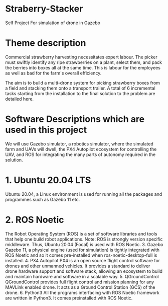 # Straberry-Stacker
Self Project For simulation of drone in Gazebo
# Theme description
Commercial strawberry harvesting necessitates expert labour. The picker must swiftly identify any ripe strawberries on a plant, select them, and pack the berries into boxes all at the same time. This is labour for the employees as well as bad for the farm's overall efficiency.

The aim is to build a multi-drone system for picking strawberry boxes from a field and stacking them onto a transport trailer. A total of 6 incremental tasks starting from the installation to the final solution to the problem are detailed here.

# Software Descriptions which are used in this project
We will use Gazebo simulator, a robotics simulator, where the simulated farm and UAVs will dwell, the PX4 Autopilot ecosystem for controlling the UAV, and ROS for integrating the many parts of autonomy required in the solution.

# 1. Ubuntu 20.04 LTS
Ubuntu 20.04, a Linux environment is used for running all the packages and programmes such as Gazebo 11 etc.
# 2. ROS Noetic
The Robot Operating System (ROS) is a set of software libraries and tools that help one build robot applications. Note: ROS is strongly version specific middleware. Thus, Ubuntu 20.04 (Focal) is used with ROS Noetic.
3. Gazebo
Gazebo 11, a physical engine (used for simulation) is tightly integrated with ROS Noetic and so it comes pre-installed when ros-noetic-desktop-full is installed.
4. PX4 Autopilot
PX4 is an open source flight control software for drones and other unmanned vehicles.
It provides a standard to deliver drone hardware support and software stack, allowing an ecosystem to build and maintain hardware and software in a scalable way.
5. QGroundControl
QGroundControl provides full flight control and mission planning for any MAVLink enabled drone.
It acts as a Ground Control Station (GCS) of the drone.
6. Python3
All the programs interfacing with ROS Noetic framework are written in Python3.
It comes preinstalled with ROS Noetic.
